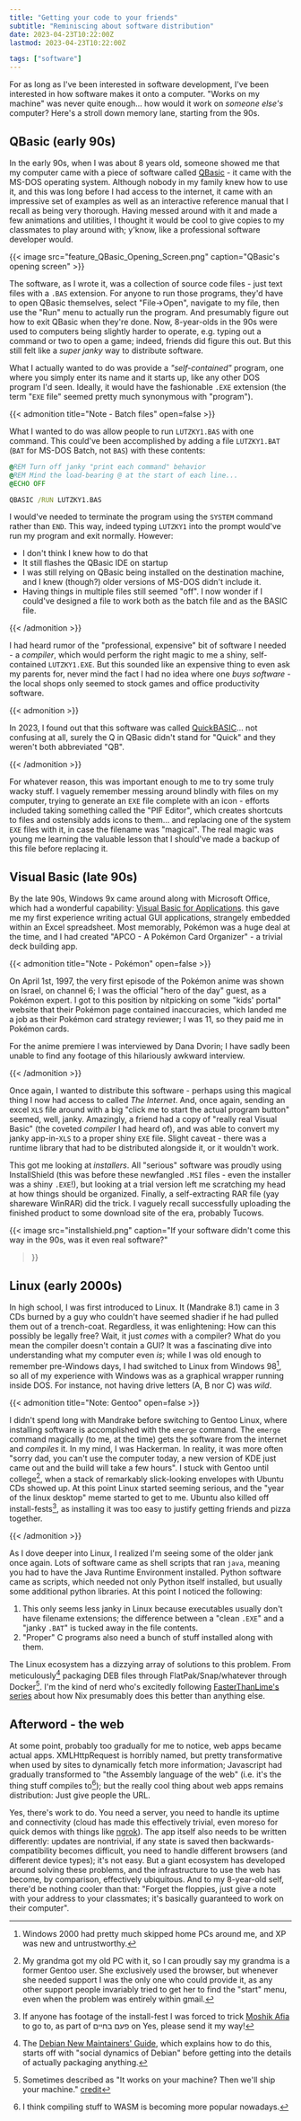 ```yaml
---
title: "Getting your code to your friends"
subtitle: "Reminiscing about software distribution"
date: 2023-04-23T10:22:00Z
lastmod: 2023-04-23T10:22:00Z

tags: ["software"]
---
```


<!--
    cSpell: ignore lastmod APCO Tucows QBasic
    cSpell: word jank janky Lutzky
-->

For as long as I've been interested in software development, I've been
interested in how software makes it onto a computer. "Works on my machine" was
never quite enough... how would it work on *someone else's* computer? Here's a
stroll down memory lane, starting from the 90s.

<!--more-->

## QBasic (early 90s)

In the early 90s, when I was about 8 years old, someone showed me that my
computer came with a piece of software called [QBasic][qbasic] - it came with
the MS-DOS operating system.  Although nobody in my family knew how to use it,
and this was long before I had access to the internet, it came with an
impressive set of examples as well as an interactive reference manual that I
recall as being very thorough. Having messed around with it and made a few
animations and utilities, I thought it would be cool to give copies to my
classmates to play around with; y'know, like a professional software developer would.

[qbasic]: https://archive.org/details/msdos_qbasic_megapack

{{< image src="feature_QBasic_Opening_Screen.png"
    caption="QBasic's opening screen" >}}

The software, as I wrote it, was a collection of source code files - just text
files with a `.BAS` extension. For anyone to run those programs, they'd have to
open QBasic themselves, select "File→Open", navigate to my file, then use the
"Run" menu to actually run the program. And presumably figure out how to exit
QBasic when they're done.  Now, 8-year-olds in the 90s were used to computers
being slightly harder to operate, e.g. typing out a command or two to open a
game; indeed, friends did figure this out.  But this still felt like a *super
janky* way to distribute software.

What I actually wanted to do was provide a *"self-contained"* program, one where
you simply enter its name and it starts up, like any other DOS program I'd seen.
Ideally, it would have the fashionable `.EXE` extension (the term "`EXE` file"
seemed pretty much synonymous with "program").

{{< admonition title="Note - Batch files" open=false >}}

What I wanted to do was allow people to run `LUTZKY1.BAS` with one command. This
could've been accomplished by adding a file `LUTZKY1.BAT` (`BAT` for MS-DOS
Batch, not `BAS`) with these contents:

```bat
@REM Turn off janky "print each command" behavior
@REM Mind the load-bearing @ at the start of each line...
@ECHO OFF

QBASIC /RUN LUTZKY1.BAS
```

I would've needed to terminate the program using the `SYSTEM` command rather
than `END`. This way, indeed typing `LUTZKY1` into the prompt would've run my
program and exit normally. However:

* I don't think I knew how to do that
* It still flashes the QBasic IDE on startup
* I was still relying on QBasic being installed on the destination machine, and
  I knew (though?) older versions of MS-DOS didn't include it.
* Having things in multiple files still seemed "off". I now wonder if I
  could've designed a file to work both as the batch file and as the BASIC file.

{{< /admonition >}}

I had heard rumor of the "professional, expensive" bit of software I needed - a
*compiler*, which would perform the right magic to me a shiny, self-contained
`LUTZKY1.EXE`. But this sounded like an expensive thing to even ask my parents
for, never mind the fact I had no idea where one *buys software* - the local
shops only seemed to stock games and office productivity software.

{{< admonition >}}

In 2023, I found out that this software was called [QuickBASIC][quickbasic]...
not confusing at all, surely the Q in QBasic didn't stand for "Quick" and they
weren't both abbreviated "QB".

[quickbasic]: https://en.wikipedia.org/wiki/QuickBASIC

{{< /admonition >}}

For whatever reason, this was important enough to me to try some truly wacky
stuff. I vaguely remember messing around blindly with files on my computer,
trying to generate an `EXE` file complete with an icon - efforts included taking
something called the "PIF Editor", which creates shortcuts to files and
ostensibly adds icons to them... and replacing one of the system `EXE` files
with it, in case the filename was "magical". The real magic was young me
learning the valuable lesson that I should've made a backup of this file before
replacing it.

## Visual Basic (late 90s)

By the late 90s, Windows 9x came around along with Microsoft Office, which had a
wonderful capability: [Visual Basic for Applications][vba]. this gave me my
first experience writing actual GUI applications, strangely embedded within an
Excel spreadsheet. Most memorably, Pokémon was a huge deal at the time, and I
had created "APCO - A Pokémon Card Organizer" - a trivial deck building app.

[vba]: https://en.wikipedia.org/wiki/Visual_Basic_for_Applications

{{< admonition title="Note - Pokémon" open=false >}}

On April 1st, 1997, the very first episode of the Pokémon anime was shown on
Israel, on channel 6; I was the official "hero of the day" guest, as a Pokémon
expert. I got to this position by nitpicking on some "kids' portal" website that
their Pokémon page contained inaccuracies, which landed me a job as their
Pokémon card strategy reviewer; I was 11, so they paid me in Pokémon cards.

<!-- cSpell: ignore Dvorin -->

For the anime premiere I was interviewed by Dana Dvorin; I have sadly been
unable to find any footage of this hilariously awkward interview.

{{< /admonition >}}

Once again, I wanted to distribute this software - perhaps using this magical
thing I now had access to called *The Internet*. And, once again, sending an
excel `XLS` file around with a big "click me to start the actual program button"
seemed, well, janky. Amazingly, a friend had a copy of "really real Visual
Basic" (the coveted *compiler* I had heard of), and was able to convert my janky
app-in-`XLS` to a proper shiny `EXE` file. Slight caveat - there was a runtime
library that had to be distributed alongside it, or it wouldn't work.

<!-- cSpell: ignore installshield -->

This got me looking at *installers*. All "serious" software was proudly using
InstallShield (this was before these newfangled `.MSI` files - even the
installer was a shiny `.EXE`!), but looking at a trial version left me
scratching my head at how things should be organized. Finally, a self-extracting
RAR file (yay shareware WinRAR) did the trick. I vaguely recall successfully
uploading the finished product to some download site of the era, probably
Tucows.

{{< image src="installshield.png"
    caption="If your software didn't come this way in the 90s, was it even real software?"
>}}

## Linux (early 2000s)

In high school, I was first introduced to Linux. It (Mandrake 8.1) came in 3 CDs
burned by a guy who couldn't have seemed shadier if he had pulled them out of a
trench-coat.  Regardless, it was enlightening: How can this possibly be legally
free? Wait, it just *comes* with a compiler? What do you mean the compiler
doesn't contain a GUI? It was a fascinating dive into understanding what my
computer even *is*; while I was old enough to remember pre-Windows days, I had
switched to Linux from Windows 98[^win2000], so all of my experience with
Windows was as a graphical wrapper running inside DOS. For instance, not having
drive letters (A, B nor C) was *wild*.

[^win2000]: Windows 2000 had pretty much skipped home PCs around me, and XP was new
and untrustworthy.

{{< admonition title="Note: Gentoo" open=false >}}

<!-- cSpell: word Hackerman -->

I didn't spend long with Mandrake before switching to Gentoo Linux, where
installing software is accomplished with the `emerge` command. The `emerge`
command magically (to me, at the time) gets the software from the internet and
*compiles* it. In my mind, I was Hackerman. In reality, it
was more often "sorry dad, you can't use the computer today, a new version of
KDE just came out and the build will take a few hours". I stuck with Gentoo
until college[^grandma], when a stack of remarkably slick-looking envelopes with
Ubuntu CDs showed up. At this point Linux started seeming serious, and the "year
of the linux desktop" meme started to get to me. Ubuntu also killed off
install-fests[^install-fests], as installing it was too easy to justify getting
friends and pizza together.

[^grandma]: My grandma got my old PC with it, so I can proudly say my grandma is
a former Gentoo user. She exclusively used the browser, but whenever she needed
support I was the only one who could provide it, as any other support people
invariably tried to get her to find the "start" menu, even when the problem was
entirely within gmail.

<!-- cSpell: ignore Moshik Afia פעם בחיים -->

[^install-fests]: If anyone has footage of the install-fest I was forced to
trick [Moshik Afia] to go to, as part of פעם בחיים on Yes, please send it my
way!

[Moshik Afia]: https://en.wikipedia.org/wiki/Moshik_Afia

{{< /admonition >}}

As I dove deeper into Linux, I realized I'm seeing some of the older jank once
again. Lots of software came as shell scripts that ran `java`, meaning you had
to have the Java Runtime Environment installed. Python software came as scripts,
which needed not only Python itself installed, but usually some additional
python libraries. At this point I noticed the following:

1. This only seems less janky in Linux because executables usually don't have
  filename extensions; the difference between a "clean `.EXE`" and a "janky
  `.BAT`" is tucked away in the file contents.
1. "Proper" C programs also need a bunch of stuff installed along with them.

The Linux ecosystem has a dizzying array of solutions to this problem. From
meticulously[^deb-guide] packaging DEB files through FlatPak/Snap/whatever
through Docker[^docker]. I'm the kind of nerd who's excitedly following
[FasterThanLime's series][fasterthanlime-nix] about how Nix presumably does this
better than anything else.

[fasterthanlime-nix]: https://fasterthanli.me/series/building-a-rust-service-with-nix

[^deb-guide]: The [Debian New Maintainers' Guide](https://www.debian.org/doc/manuals/maint-guide/), which explains how to do this, starts off with "social dynamics of Debian" before getting into the details of actually packaging anything.

[^docker]: Sometimes described as "It works on your machine? Then we'll ship your machine." [credit](https://www.reddit.com/r/ProgrammerHumor/comments/cw58z7/it_works_on_my_machine/)

## Afterword - the web

<!-- cSpell: word transformative -->

At some point, probably too gradually for me to notice, web apps became actual
apps. XMLHttpRequest is horribly named, but pretty transformative when used by
sites to dynamically fetch more information; Javascript had gradually
transformed to "the Assembly language of the web" (i.e. it's the thing stuff
compiles to[^wasm]); but the really cool thing about web apps remains
distribution: Just give people the URL.

[^wasm]: I think compiling stuff to WASM is becoming more popular nowadays.

<!-- cSpell: word moreso -->

Yes, there's work to do. You need a server, you need to handle its uptime and
connectivity (cloud has made this effectively trivial, even moreso for quick
demos with things like [ngrok]). The app itself also needs to be written
differently: updates are nontrivial, if any state is saved then
backwards-compatibility becomes difficult, you need to handle different browsers
(and different device types); it's not easy. But a giant ecosystem has developed
around solving these problems, and the infrastructure to use the web has become,
by comparison, effectively ubiquitous. And to my 8-year-old self, there'd be
nothing cooler than that: "Forget the floppies, just give a note with your
address to your classmates; it's basically guaranteed to work on their
computer".

[ngrok]: https://ngrok.com
